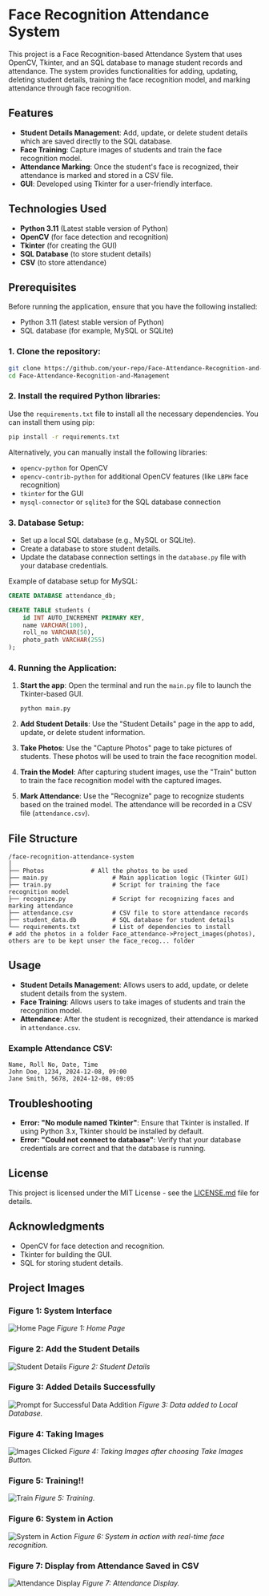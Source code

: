 
# Face Recognition Attendance System

This project is a Face Recognition-based Attendance System that uses OpenCV, Tkinter, and an SQL database to manage student records and attendance. The system provides functionalities for adding, updating, deleting student details, training the face recognition model, and marking attendance through face recognition.

## Features
- **Student Details Management**: Add, update, or delete student details which are saved directly to the SQL database.
- **Face Training**: Capture images of students and train the face recognition model.
- **Attendance Marking**: Once the student's face is recognized, their attendance is marked and stored in a CSV file.
- **GUI**: Developed using Tkinter for a user-friendly interface.
  
## Technologies Used
- **Python 3.11** (Latest stable version of Python)
- **OpenCV** (for face detection and recognition)
- **Tkinter** (for creating the GUI)
- **SQL Database** (to store student details)
- **CSV** (to store attendance)

## Prerequisites
Before running the application, ensure that you have the following installed:
- Python 3.11 (latest stable version of Python)
- SQL database (for example, MySQL or SQLite)

### 1. Clone the repository:
```bash
git clone https://github.com/your-repo/Face-Attendance-Recognition-and-Management.git
cd Face-Attendance-Recognition-and-Management
```

### 2. Install the required Python libraries:
Use the `requirements.txt` file to install all the necessary dependencies. You can install them using pip:

```bash
pip install -r requirements.txt
```

Alternatively, you can manually install the following libraries:
- `opencv-python` for OpenCV
- `opencv-contrib-python` for additional OpenCV features (like `LBPH` face recognition)
- `tkinter` for the GUI
- `mysql-connector` or `sqlite3` for the SQL database connection

### 3. Database Setup:
- Set up a local SQL database (e.g., MySQL or SQLite).
- Create a database to store student details.
- Update the database connection settings in the `database.py` file with your database credentials.

Example of database setup for MySQL:
```sql
CREATE DATABASE attendance_db;

CREATE TABLE students (
    id INT AUTO_INCREMENT PRIMARY KEY,
    name VARCHAR(100),
    roll_no VARCHAR(50),
    photo_path VARCHAR(255)
);
```

### 4. Running the Application:
1. **Start the app**: 
   Open the terminal and run the `main.py` file to launch the Tkinter-based GUI.
   ```bash
   python main.py
   ```

2. **Add Student Details**: 
   Use the "Student Details" page in the app to add, update, or delete student information. 
   
3. **Take Photos**: 
   Use the "Capture Photos" page to take pictures of students. These photos will be used to train the face recognition model.

4. **Train the Model**: 
   After capturing student images, use the "Train" button to train the face recognition model with the captured images.

5. **Mark Attendance**: 
   Use the "Recognize" page to recognize students based on the trained model. The attendance will be recorded in a CSV file (`attendance.csv`).

## File Structure
```
/face-recognition-attendance-system
│
├── Photos             # All the photos to be used
├── main.py                  # Main application logic (Tkinter GUI)
├── train.py                 # Script for training the face recognition model
├── recognize.py             # Script for recognizing faces and marking attendance
├── attendance.csv           # CSV file to store attendance records
├── student_data.db          # SQL database for student details
└── requirements.txt         # List of dependencies to install
# add the photos in a folder Face_attendance->Project_images(photos), others are to be kept unser the face_recog... folder
```

## Usage
- **Student Details Management**: Allows users to add, update, or delete student details from the system.
- **Face Training**: Allows users to take images of students and train the recognition model.
- **Attendance**: After the student is recognized, their attendance is marked in `attendance.csv`.

### Example Attendance CSV:
```csv
Name, Roll No, Date, Time
John Doe, 1234, 2024-12-08, 09:00
Jane Smith, 5678, 2024-12-08, 09:05
```

## Troubleshooting
- **Error: "No module named Tkinter"**: Ensure that Tkinter is installed. If using Python 3.x, Tkinter should be installed by default.
- **Error: "Could not connect to database"**: Verify that your database credentials are correct and that the database is running.

## License
This project is licensed under the MIT License - see the [LICENSE.md](LICENSE.md) file for details.

## Acknowledgments
- OpenCV for face detection and recognition.
- Tkinter for building the GUI.
- SQL for storing student details.



## Project Images

### Figure 1: System Interface
![Home Page](Snapshot_project/Screenshot%202024-12-10%20204002.png)
*Figure 1: Home Page*

### Figure 2: Add the Student Details
![Student Details](Snapshot_project/Screenshot%202024-12-10%20204028.png)
*Figure 2: Student Details*

### Figure 3: Added Details Successfully
![Prompt for Successful Data Addition](Snapshot_project/Screenshot%202024-12-10%20204053.png)
*Figure 3: Data added to Local Database.*

### Figure 4: Taking Images
![Images Clicked](Snapshot_project/Screenshot%202024-12-10%20204245.png)
*Figure 4: Taking Images after choosing Take Images Button.*

### Figure 5: Training!!
![Train](Snapshot_project/Screenshot%202024-12-10%20204256.png)
*Figure 5: Training.*

### Figure 6: System in Action
![System in Action](Snapshot_project/Screenshot%202024-12-10%20204338.png)
*Figure 6: System in action with real-time face recognition.*

### Figure 7: Display from Attendance Saved in CSV
![Attendance Display](Snapshot_project/Screenshot%202024-12-10%20204318.png)
*Figure 7: Attendance Display.*


